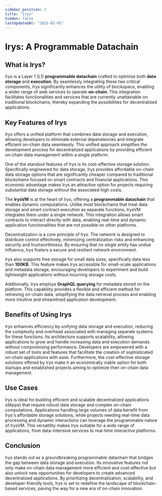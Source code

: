 ```yaml
---
sidebar_position: 3
title: "Irys"
hidden: false
lastUpdatedAt: "2025-02-05"
---
```



# Irys: A Programmable Datachain

## What is Irys?

Irys is a Layer 1 (L1) **programmable datachain** crafted to optimize both **data storage** and **execution**. By seamlessly integrating these two critical components, Irys significantly enhances the utility of blockspace, enabling a wider range of web services to operate **on-chain**. This integration facilitates functionalities and services that are currently unattainable on traditional blockchains, thereby expanding the possibilities for decentralized applications.

## Key Features of Irys

Irys offers a unified platform that combines data storage and execution, allowing developers to eliminate external dependencies and integrate efficient on-chain data seamlessly. This unified approach simplifies the development process for decentralized applications by providing efficient on-chain data management within a single platform.

One of the standout features of Irys is its cost-effective storage solution. Specifically engineered for data storage, Irys provides affordable on-chain data storage options that are significantly cheaper compared to traditional blockchains focused on smart contracts and financial applications. This economic advantage makes Irys an attractive option for projects requiring substantial data storage without the associated high costs.

The **IrysVM** is at the heart of Irys, offering a **programmable datachain** that enables dynamic computations. Unlike most blockchains that treat data storage and smart contract execution as separate functions, IrysVM integrates them under a single network. This integration allows smart contracts to interact directly with data, enabling real-time and dynamic application functionalities that are not possible on other platforms.

Decentralization is a core principle of Irys. The network is designed to distribute control effectively, minimizing centralization risks and enhancing security and trustworthiness. By ensuring that no single entity has undue influence, Irys fosters a secure and resilient network environment.

Irys also supports free storage for small data sizes, specifically data less than **100KB**. This feature makes Irys accessible for small-scale applications and metadata storage, encouraging developers to experiment and build lightweight applications without incurring storage costs.

Additionally, Irys employs **GraphQL querying** for metadata stored on the platform. This capability provides a flexible and efficient method for retrieving on-chain data, simplifying the data retrieval process and enabling more intuitive and streamlined application development.

## Benefits of Using Irys

Irys enhances efficiency by unifying data storage and execution, reducing the complexity and overhead associated with managing separate systems for these functions. Its architecture supports scalability, allowing applications to grow and handle increasing data and execution demands without compromising performance. Developers are empowered with a robust set of tools and features that facilitate the creation of sophisticated on-chain applications with ease. Furthermore, the cost-effective storage solutions offered by Irys make it an economically viable option for both startups and established projects aiming to optimize their on-chain data management.

## Use Cases

Irys is ideal for building efficient and scalable decentralized applications (dApps) that require robust data storage and complex on-chain computations. Applications handling large volumes of data benefit from Irys's affordable storage solutions, while projects needing real-time data processing and dynamic interactions can leverage the programmable nature of IrysVM. This versatility makes Irys suitable for a wide range of applications, from data-intensive services to real-time interactive platforms.

## Conclusion

Irys stands out as a groundbreaking programmable datachain that bridges the gap between data storage and execution. Its innovative features not only make on-chain data management more efficient and cost-effective but also unlock new opportunities for developers to create advanced decentralized applications. By prioritizing decentralization, scalability, and developer-friendly tools, Irys is set to redefine the landscape of blockchain-based services, paving the way for a new era of on-chain innovation.